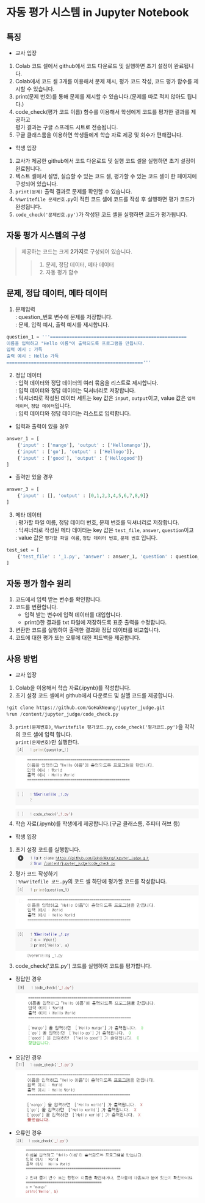 # 자동 평가 시스템 in Jupyter Notebook 
## 특징
- 교사 입장
1. Colab 코드 셀에서 github에서 코드 다운로드 및 실행하면 초기 설정이 완료됩니다.  
2. Colab에서 코드 셀 3개를 이용해서 문제 제시, 평가 코드 작성, 코드 평가 함수를 제시할 수 있습니다.   
3. print(문제 번호)를 통해 문제를 제시할 수 있습니다.(문제를 따로 적지 않아도 됩니다.)
4. code_check(평가 코드 이름) 함수를 이용해서 학생에게 코드를 평가한 결과를 제공하고  
평가 결과는 구글 스프레드 시트로 전송됩니다.
5. 구글 클래스룸을 이용하면 학생들에게 학습 자료 제공 및 회수가 편해집니다. 
- 학생 입장
1. 교사가 제공한 github에서 코드 다운로드 및 실행 코드 셀을 실행하면 초기 설정이 완료됩니다. 
2. 텍스트 셀에서 설명, 실습할 수 있는 코드 셀, 평가할 수 있는 코드 셀이 한 페이지에 구성되어 있습니다.
3. `print(문제)` 출력 결과로 문제를 확인할 수 있습니다.  
4. `%%writefile 문제번호.py`이 적힌 코드 셀에 코드를 작성 후 실행하면 평가 코드가 완성됩니다.  
5. `code_check('문제번호.py')`가 작성된 코드 셀을 실행하면 코드가 평가됩니다. 

## 자동 평가 시스템의 구성
> 제공하는 코드는 크게 **2가지**로 구성되어 있습니다.  
>> 1. 문제, 정답 데이터, 메타 데이터
>> 2. 자동 평가 함수  

## 문제, 정답 데이터, 메타 데이터  
1. 문제입력  
: question_번호 변수에 문제를 저장합니다.  
: 문제, 입력 예시, 출력 예시를 제시합니다.  
``` python
question_1 = '''==================================================
이름을 입력하고 "Hello 이름"이 출력되도록 프로그램을 만듭니다.
입력 예시 : 가득
출력 예시 : Hello 가득
=================================================='''
```
2. 정답 데이터  
: 입력 데이터와 정답 데이터의 여러 묶음을 리스트로 제시합니다.  
: 입력 데이터와 정답 데이터는 딕셔너리로 저장합니다.  
: 딕셔너리로 작성된 데이터 세트는 key 값은 `input`, `output`이고, value 값은 `입력 데이터`, `정답 데이터`입니다.   
: 입력 데이터와 정답 데이터는 리스트로 입력합니다.  
- 입력과 출력이 있을 경우  
``` python
answer_1 = [
    {'input' : ['mango'], 'output' : ['Hellomango']},
    {'input' : ['go'], 'output' : ['Hellogo']},
    {'input' : ['good'], 'output' : ['Hellogood']}
]
```
- 출력만 있을 경우  
``` python
answer_3 = [
    {'input' : [], 'output' : [0,1,2,3,4,5,6,7,8,9]}
]
```
3. 메타 데이터  
: 평가할 파일 이름, 정답 데이터 번호, 문제 번호를 딕셔너리로 저장합니다.  
: 딕셔너리로 작성된 메타 데이터는 key 값은 `test_file`, `answer`, `question`이고  
: value 값은 `평가할 파일 이름`, `정답 데이터 번호`, `문제 번호` 입니다.  
``` python
test_set = [
    {'test_file' : '_1.py', 'answer' : answer_1, 'question' : question_1}
]
```

## 자동 평가 함수 원리
1. 코드에서 입력 받는 변수를 확인합니다. 
2. 코드를 변환합니다.  
    - 입력 받는 변수에 입력 데이터를 대입합니다. 
    - print()한 결과를 txt 파일에 저장하도록 표준 출력을 수정합니다. 
3. 변환한 코드를 실행하여 출력한 결과와 정답 데이터를 비교합니다. 
4. 코드에 대한 평가 또는 오류에 대한 피드백을 제공합니다. 

## 사용 방법
- 교사 입장
1. Colab을 이용해서 학습 자료(.ipynb)를 작성합니다.
2. 초기 설정 코드 셀에서 github에서 다운로드 및 실핼 코드를 제공합니다. 
``` python 
!git clone https://github.com/GoHakNeung/jupyter_judge.git
%run /content/jupyter_judge/code_check.py 
```
3. `print(문제번호)`, `%%writefile 평가코드.py`, `code_check('평가코드.py')`을 각각의 코드 셀에 입력 합니다.  
`print(문제번호)`만 실행한다. 
![교사 제공 파일](https://github.com/GoHakNeung/python/blob/main/python/%EA%B5%90%EC%82%AC%EA%B0%80%20%EC%A0%9C%EA%B3%B5%ED%95%98%EB%8A%94%20%ED%8C%8C%EC%9D%BC.jpg?raw=true)
4. 학습 자료(.ipynb)를 학생에게 제공합니다.(구글 클래스룸, 주피터 허브 등)

- 학생 입장
1. 초기 설정 코드를 실행합니다.  
![초기실행코드](https://github.com/GoHakNeung/python/blob/main/python/%EC%B4%88%EA%B8%B0%EC%8B%A4%ED%96%89%EC%BD%94%EB%93%9C.jpg?raw=true)
2. 평가 코드 작성하기  
: `%%writefile 코드.py`의 코드 셀 하단에 평가할 코드를 작성합니다.  
![평가코드작성하기](https://github.com/GoHakNeung/python/blob/main/python/%ED%8F%89%EA%B0%80%20%EC%BD%94%EB%93%9C%20%EC%9E%85%EB%A0%A5%20%EB%B0%8F%20%EC%8B%A4%ED%96%89.jpg?raw=true)
3. code_check('코드.py') 코드를 실행하여 코드를 평가합니다. 
- 정답인 경우  
![코드 평가하기](https://github.com/GoHakNeung/python/blob/main/python/%ED%8F%89%EA%B0%80%20%EC%BD%94%EB%93%9C%20%EC%8B%A4%ED%96%89%20%EA%B2%B0%EA%B3%BC.jpg?raw=true)
- 오답인 경우  
![코드 오답](https://github.com/GoHakNeung/python/blob/main/python/%ED%8B%80%EB%A0%B8%EC%9D%84%20%EA%B2%BD%EC%9A%B0.jpg?raw=true)
- 오류인 경우  
![코드 오류](https://github.com/GoHakNeung/python/blob/main/python/%EC%98%A4%EB%A5%98%EC%9D%B8%20%EA%B2%BD%EC%9A%B0.jpg?raw=true)
